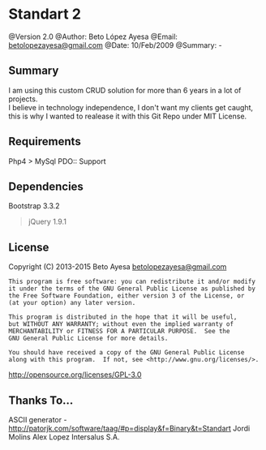 Standart 2 
================

@Version 2.0
@Author: Beto López Ayesa
@Email: betolopezayesa@gmail.com
@Date: 10/Feb/2009
@Summary: -


Summary
------------
I am using this custom CRUD solution for more than 6 years in a lot of projects.  
I believe in technology independence, I don't want my clients get caught, this is why I wanted to realease it with this Git Repo under MIT License.

Requirements
------------
Php4 >
MySql
PDO:: Support

Dependencies
------------
Bootstrap 3.3.2 
>jQuery 1.9.1




License
----------------
Copyright (C) 2013-2015  Beto Ayesa betolopezayesa@gmail.com

    This program is free software: you can redistribute it and/or modify
    it under the terms of the GNU General Public License as published by
    the Free Software Foundation, either version 3 of the License, or
    (at your option) any later version.

    This program is distributed in the hope that it will be useful,
    but WITHOUT ANY WARRANTY; without even the implied warranty of
    MERCHANTABILITY or FITNESS FOR A PARTICULAR PURPOSE.  See the
    GNU General Public License for more details.

    You should have received a copy of the GNU General Public License
    along with this program.  If not, see <http://www.gnu.org/licenses/>.

http://opensource.org/licenses/GPL-3.0

Thanks To...
------------
ASCII generator - http://patorjk.com/software/taag/#p=display&f=Binary&t=Standart
Jordi Molins
Alex Lopez
Intersalus S.A.
